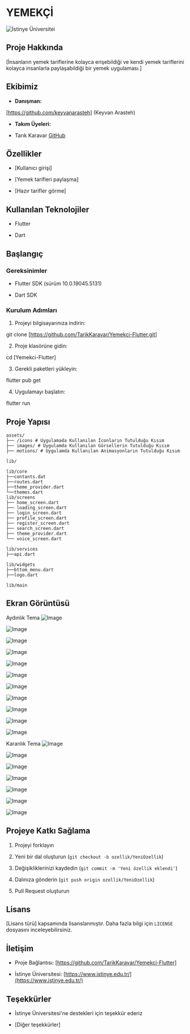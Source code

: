 # YEMEKÇİ

![İstinye Üniversitei](https://www.unitededucation.com/linklogoch/istinye-university-logo.png)

 ## Proje Hakkında

[İnsanların yemek tariflerine kolayca erişebildiği ve kendi yemek tariflerini kolayca insanlarla paylaşabildiği bir yemek uygulaması.]

## Ekibimiz

-   **Danışman:**  
   
   [https://github.com/keyvanarasteh] (Keyvan Arasteh)
    
-   **Takım Üyeleri:**
    
-   Tarık Karavar [GitHub](https://github.com/TarikKaravar)
    

## Özellikler
    
-   [Kullanıcı girişi]
    
-   [Yemek tarifleri paylaşma]

-   [Hazır tarifler görme]
    

## Kullanılan Teknolojiler

-   Flutter
    
-   Dart
    
## Başlangıç


### Gereksinimler

- Flutter SDK (sürüm 10.0.19045.5131)

- Dart SDK


### Kurulum Adımları

1.  Projeyi bilgisayarınıza indirin:

git  clone [https://github.com/TarikKaravar/Yemekci-Flutter.git]

2.  Proje klasörüne gidin:

cd [Yemekci-Flutter]

3.  Gerekli paketleri yükleyin:

flutter  pub  get

4.  Uygulamayı başlatın:

flutter  run

## Proje Yapısı

```
assets/
├── /icons # Uygulamada Kullanılan İconların Tutulduğu Kısım
├── images/ # Uygulamda Kullanılan Görsellerin Tutulduğu Kısım
├── motions/ # Uygulamda Kullanılan Animasyonların Tutulduğu Kısım

lib/

lib/core
├──contants.dat
├──routes.dart
├──theme_provider.dart
└──themes.dart
lib/screens
├── home_screen.dart
├── loading_screen.dart
├── login_screen.dart
├── profile_screen.dart
├── register_screen.dart
├── search_screen.dart
├── theme_provider.dart
└── voice_screen.dart

lib/services
├──api.dart

lib/widgets
├──bttom_menu.dart
├──logo.dart

lib/main
```


## Ekran Görüntüsü


Aydınlık Tema
![Image](https://github.com/user-attachments/assets/2ac4bddd-e71b-4094-84e5-f894003254c2)

![Image](https://github.com/user-attachments/assets/8ead0a1f-aea7-44d6-a168-ce80258ec808)

![Image](https://github.com/user-attachments/assets/93d24211-50e9-4470-8181-a982006b35f1)

![Image](https://github.com/user-attachments/assets/c1b3591a-0719-4b44-8930-e456ed475722)

![Image](https://github.com/user-attachments/assets/50d9a0cd-9a42-42ac-a7dc-8dc0192a8dca)

![Image](https://github.com/user-attachments/assets/dbed4c81-5b2a-446f-8682-7ac04f011192)

![Image](https://github.com/user-attachments/assets/9084a2ef-c98c-42b7-a4ed-7c6e4c06f7ed)

![Image](https://github.com/user-attachments/assets/ab9215b3-9144-426e-a094-d722d79043e5)

![Image](https://github.com/user-attachments/assets/810bf0cd-db58-45c3-aa51-9a9de9639fdf)

![Image](https://github.com/user-attachments/assets/e81d8f7b-db23-401a-84d2-547ff4d7ea0d)

![Image](https://github.com/user-attachments/assets/0c2cc5af-1302-4a1e-82f5-547be24c95e6)


Karanlık Tema
![Image](https://github.com/user-attachments/assets/07f92808-df68-4537-814b-08e2db8fb677)

![Image](https://github.com/user-attachments/assets/4252a563-36b4-405d-be77-0aac573cfe8f)

![Image](https://github.com/user-attachments/assets/7500f7a2-2abe-4a84-957f-7b27f927fcb0)

![Image](https://github.com/user-attachments/assets/6f19cca5-bcae-4f79-bf16-2fc5e149ce82)

![Image](https://github.com/user-attachments/assets/81bb23a8-60a0-4d6c-83d7-d2c89d932843)

![Image](https://github.com/user-attachments/assets/473fe181-5f0d-45f8-8d58-2155f9122fef)

![Image](https://github.com/user-attachments/assets/b27a056d-e4a9-4440-bfcd-9a1970f24e56)



## Projeye Katkı Sağlama

1.  Projeyi forklayın
    
2.  Yeni bir dal oluşturun (`git checkout -b ozellik/YeniOzellik`)
    
3.  Değişikliklerinizi kaydedin (`git commit -m 'Yeni özellik eklendi'`)
    
4.  Dalınıza gönderin (`git push origin ozellik/YeniOzellik`)
    
5.  Pull Request oluşturun
    

## Lisans

[Lisans türü] kapsamında lisanslanmıştır. Daha fazla bilgi için  `LICENSE`  dosyasını inceleyebilirsiniz.

## İletişim

-   Proje Bağlantısı: [https://github.com/TarikKaravar/Yemekci-Flutter]
    
-   İstinye Üniversitesi:  [https://www.istinye.edu.tr/](https://www.istinye.edu.tr/)
    

## Teşekkürler

-   İstinye Üniversitesi'ne destekleri için teşekkür ederiz
    
-   [Diğer teşekkürler]